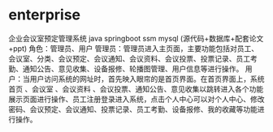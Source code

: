 # enterprise
企业会议室预定管理系统 java springboot ssm mysql (源代码+数据库+配套论文+ppt) 角色：管理员、用户  管理员：管理员进入主页面，主要功能包括对员工、会议室、分类、会议预定、会议通知、会议资料、会议投票、投票记录、员工考勤、通知公告、意见收集、设备报修、轮播图管理、用户信息等进行操作。  用户：当用户访问系统的网址时，首先映入眼帘的是首页界面。在首页界面上，系统首页 、会议室 、会议资料 、会议投票、通知公告、意见收集以跳转进入各个功能展示页面进行操作、员工注册登录进入系统，点击个人中心可以对个人中心、修改密码、会议预定、会议通知、投票记录、员工考勤、设备报修、我的收藏等功能进行操作。

